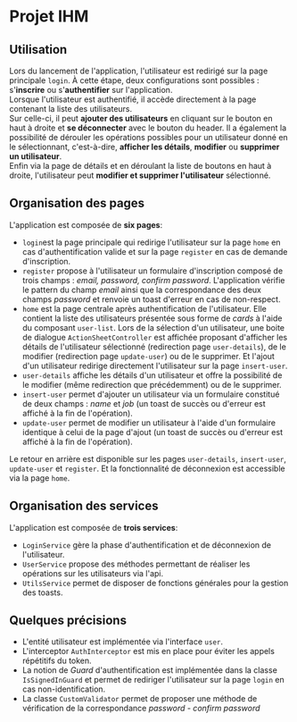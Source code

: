 # Projet IHM

## Utilisation
Lors du lancement de l'application, l'utilisateur est redirigé sur la page principale `login`. À cette étape, deux configurations sont possibles : s'**inscrire** ou s'**authentifier** sur l'application.  
Lorsque l'utilisateur est authentifié, il accède directement à la page contenant la liste des utilisateurs.  
Sur celle-ci, il peut **ajouter des utilisateurs** en cliquant sur le bouton en haut à droite et **se déconnecter** avec le bouton du header. Il a également la possibilité de dérouler les opérations possibles pour un utilisateur donné en le sélectionnant, c'est-à-dire, **afficher les détails**, **modifier** ou **supprimer un utilisateur**.  
Enfin via la page de détails et en déroulant la liste de boutons en haut à droite, l'utilisateur peut **modifier et supprimer l'utilisateur** sélectionné.

## Organisation des pages
L'application est composée de **six pages**:
- `login`est la page principale qui redirige l'utilisateur sur la page `home` en cas d'authentification valide et sur la page `register` en cas de demande d'inscription.
- `register` propose à l'utilisateur un formulaire d'inscription composé de trois champs : *email, password, confirm password*. L'application vérifie le pattern du champ *email* ainsi que la correspondance des deux champs *password* et renvoie un toast d'erreur en cas de non-respect.
- `home` est la page centrale après authentification de l'utilisateur. Elle contient la liste des utilisateurs présentée sous forme de *cards* à l'aide du composant `user-list`. Lors de la sélection d'un utilisateur, une boite de dialogue `ActionSheetController` est affichée proposant d'afficher les détails de l'utilisateur sélectionné (redirection page `user-details`), de le modifier (redirection page `update-user`) ou de le supprimer. Et l'ajout d'un utilisateur redirige directement l'utilisateur sur la page `insert-user`.
- `user-details` affiche les détails d'un utilisateur et offre la possibilité de le modifier (même redirection que précédemment) ou de le supprimer.
- `insert-user` permet d'ajouter un utilisateur via un formulaire constitué de deux champs : *name* et *job* (un toast de succès ou d'erreur est affiché à la fin de l'opération).
- `update-user` permet de modifier un utilisateur à l'aide d'un formulaire identique à celui de la page d'ajout (un toast de succès ou d'erreur est affiché à la fin de l'opération).   

Le retour en arrière est disponible sur les pages `user-details`, `insert-user`, `update-user` et `register`. Et la fonctionnalité de déconnexion est accessible via la page `home`. 

## Organisation des services
L'application est composée de **trois services**:
- `LoginService` gère la phase d'authentification et de déconnexion de l'utilisateur.
- `UserService` propose des méthodes permettant de réaliser les opérations sur les utilisateurs via l'api.
- `UtilsService` permet de disposer de fonctions générales pour la gestion des toasts.

## Quelques précisions
- L'entité utilisateur est implémentée via l'interface `user`.  
- L'interceptor `AuthInterceptor` est mis en place pour éviter les appels répétitifs du token.
- La notion de *Guard* d'authentification est implémentée dans la classe `IsSignedInGuard` et permet de rediriger l'utilisateur sur la page `login` en cas non-identification.
- La classe `CustomValidator` permet de proposer une méthode de vérification de la correspondance *password - confirm password*
